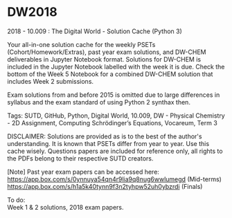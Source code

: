 # DW2018
2018 - 10.009 : The Digital World - Solution Cache (Python 3)

Your all-in-one solution cache for the weekly PSETs (Cohort/Homework/Extras), past year exam solutions, and DW-CHEM deliverables in Jupyter Notebook format. 
Solutions for DW-CHEM is included in the Jupyter Notebook labelled with the week it is due.
Check the bottom of the Week 5 Notebook for a combined DW-CHEM solution that includes Week 2 submissions.

Exam solutions from and before 2015 is omitted due to large differences in syllabus and the exam standard of using Python 2 synthax then. 

Tags: SUTD, GitHub, Python, Digital World, 10.009, DW - Physical Chemistry - 2D Assignment, Computing Schrödinger’s Equations, Vocareum, Term 3

DISCLAIMER: Solutions are provided as is to the best of the author's understanding. It is known that PSETs differ from year to year. Use this cache wisely. Questions papers are included for reference only, all rights to the PDFs belong to their respective SUTD creators.<br />

[Note] Past year exam papers can be accessed here:<br />
https://app.box.com/s/0ynnuya54qn4r9lia9q8nug6wwlumegd (Mid-terms)<br />
https://app.box.com/s/h1a5k40tynn9f3n2tyhpw52uh0ybzrdi (Finals)<br />

To do:<br />
Week 1 & 2 solutions, 2018 exam papers.


